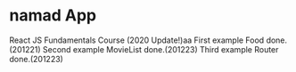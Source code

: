 # namad App

React JS Fundamentals Course (2020 Update!)aa
First example Food done.(201221)
Second example MovieList done.(201223)
Third example Router done.(201223)
